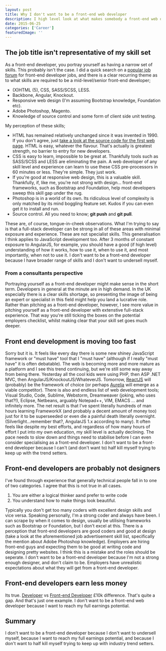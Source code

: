 ```yaml
---
layout: post
title: Why I don't want to be a front-end web developer
description: I high level look at what makes somebody a front-end web developer and why I feel this can limit your career and earnings potential
date: 2015-06-25
categories: ['Career']
featuredImage: ''
---
```


## The job title isn't representative of my skill set

As a front-end developer, you portray yourself as having a narrow set of skills. This probably isn't the case. I did a quick search on a [popular job forum](http://www.theitjobboard.co.uk/) for front-end developer jobs, and there is a clear recurring theme as to what skills are required to be a mid-level/senior front-end developer;

* (X)HTML (5), CSS, SASS/SCSS, LESS.
* Backbone, Angular, Knockout.
* Responsive web design (I'm assuming Bootstrap knowledge, Foundation etc).
* Adobe Photoshop, Magento.
* Knowledge of source control and some form of client side unit testing.

My perception of these skills;

* HTML has remained relatively unchanged since it was invented in 1990\. If you don't agree, just [take a look at the source code for the first web page](http://info.cern.ch/hypertext/WWW/TheProject.html). HTML is easy, whatever the flavour. That's actually is greatest strength, no barrier to entry for new developers.
* CSS is easy to learn, impossible to be great at. Thankfully tools such as SASS/SCSS and LESS are eliminating the pain. A web developer of any skill level and experience can learn to use these CSS pre-processors in 60 minutes or less. They're simple. They just work.
* If you're good at responsive web design, this is a valuable skill. Thankfully, if, like me, you're not strong with design... front-end frameworks, such as Bootstrap and Foundation, help most developers sweep this skill gap under the rug.
* Photoshop is in a world of its own. Its ridiculous level of complexity is only matched by its mind boggling feature set. Kudos if you can even get it to install and run.
* Source control. All you need to know; **git push** and **git pull**.

These are, of course, tongue-in-cheek observations. What I'm trying to say is that a full-stack developer can be strong in all of these areas with minimal exposure and experience. These are not specialist skills. This generalisation I think applies to JavaScript development too. After 3 months of constant exposure to AngularJS, for example, you should have a good (if high level) understanding of how it works, how to use it, when to use it, and most importantly, when not to use it. I don't want to be a front-end developer because I have broader range of skills and I don't want to undersell myself.

### From a consultants perspective

Portraying yourself as a front-end developer might make sense in the short term. Developers in general at the minute are in high demand. In the UK especially there is a clear skills shortage, so presenting the image of being an expert or specialist in this field might help you land a lucrative role. Rather than pitching as a front-end developer, however, I see more value in pitching yourself as a front-end developer with extenstive full-stack experience. That way you're still ticking the boxes on the potential employers checklist, whilst making clear that your skill set goes much deeper.

## Front end development is moving too fast

Sorry but it is. It feels like every day there is some new shiney JavaScript framework or "must have" tool that I "must have" (although if I really "must have" it is often debatable). The web is becoming more and more mature as a platform and I see this trend continuing, but we're still some way away from being there. Yesterday all the cool kids were using PHP, then ASP .NET MVC, then AngularJS/KnockoutJS/WhateverJS. Tomorrow, [ReactJS](http://facebook.github.io/react/) will (probably) be the framework of choice (or perhaps [Aurelia](http://aurelia.io/) will emerge as a viable competitor). There is also and endless list of web development tools; Visual Studio, Code, Sublime, Webstorm, Dreamweaver (joking, who uses that?!), Eclipse, Netbeans, arguably Notepad++, VIM, EMACS ... and infinitely more. The net result is that I've spent literally hundreds of man hours learning FrameworkX (and probably a decent amount of money too) just for it to be superseeded or even die a painful death literally overnight. (Silverlight...remember that?, AngularJS 1.x according to many). It often feels like despite my best efforts, and regardless of how many hours of effort I put into my own education, my skill level is actually declining. The pace needs to slow down and things need to stabilise before I can even consider specialising as a front-end developer. I don't want to be a front-end developer because I can't (and don't want to) half kill myself trying to keep up with the trend setters.

## Front-end developers are probably not designers

I've found through experience that generally technical people fall in to one of two categories. I agree that this is not true in all cases.

1.  You are either a logical thinker aand prefer to write code
2.  You understand how to make things look beautiful.

Typically you don't get too many coders with excellent design skills and vice versa. Speaking personally, I'm a strong coder and always have been. I can scrape by when it comes to design, usually be utilising frameworks such as Bootstrap or Foundation, but I don't excel at this. There is a perception that front-end developers are good coders and good at design (take a look at the aforementioned job advertisement skill list, specifically the mention about Adobe Photoshop knowledge). Employers are hiring front-end guys and expecting them to be good at writing code and designing pretty websites. I think this is a mistake and the roles should be seperate. I don't want to be a front-end developer because I'm not a strong enough designer, and don't claim to be. Employers have unrealistic expectations about what they will get from a front-end developer.

## Front-end developers earn less money

Its true. [Developer](http://www.itjobswatch.co.uk/jobs/uk/developer.do) vs [Front-end Developer](http://www.itjobswatch.co.uk/jobs/uk/front-end%20web%20developer.do) £10k difference. That's quite a gap. And that's just one example. I don't want to be a front-end web developer because I want to reach my full earnings potential.

## Summary

I don't want to be a front-end developer because I don't want to undersell myself, because I want to reach my full earnings potential, and because I don't want to half kill myself trying to keep up with industry trend setters.
